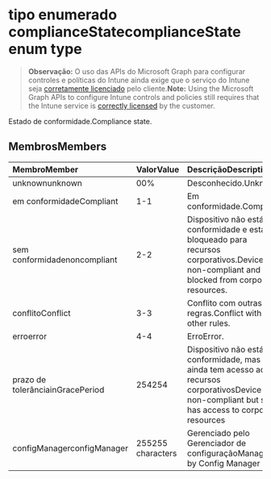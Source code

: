 # <a name="compliancestate-enum-type"></a><span data-ttu-id="81770-101">tipo enumerado complianceState</span><span class="sxs-lookup"><span data-stu-id="81770-101">complianceState enum type</span></span>

> <span data-ttu-id="81770-102">**Observação:** O uso das APIs do Microsoft Graph para configurar controles e políticas do Intune ainda exige que o serviço do Intune seja [corretamente licenciado](https://go.microsoft.com/fwlink/?linkid=839381) pelo cliente.</span><span class="sxs-lookup"><span data-stu-id="81770-102">**Note:** Using the Microsoft Graph APIs to configure Intune controls and policies still requires that the Intune service is [correctly licensed](https://go.microsoft.com/fwlink/?linkid=839381) by the customer.</span></span>

<span data-ttu-id="81770-103">Estado de conformidade.</span><span class="sxs-lookup"><span data-stu-id="81770-103">Compliance state.</span></span>
## <a name="members"></a><span data-ttu-id="81770-104">Membros</span><span class="sxs-lookup"><span data-stu-id="81770-104">Members</span></span>
|<span data-ttu-id="81770-105">Membro</span><span class="sxs-lookup"><span data-stu-id="81770-105">Member</span></span>|<span data-ttu-id="81770-106">Valor</span><span class="sxs-lookup"><span data-stu-id="81770-106">Value</span></span>|<span data-ttu-id="81770-107">Descrição</span><span class="sxs-lookup"><span data-stu-id="81770-107">Description</span></span>|
|:---|:---|:---|
|<span data-ttu-id="81770-108">unknown</span><span class="sxs-lookup"><span data-stu-id="81770-108">unknown</span></span>|<span data-ttu-id="81770-109">0</span><span class="sxs-lookup"><span data-stu-id="81770-109">0%</span></span>|<span data-ttu-id="81770-110">Desconhecido.</span><span class="sxs-lookup"><span data-stu-id="81770-110">Unknown</span></span>|
|<span data-ttu-id="81770-111">em conformidade</span><span class="sxs-lookup"><span data-stu-id="81770-111">Compliant</span></span>|<span data-ttu-id="81770-112">1</span><span class="sxs-lookup"><span data-stu-id="81770-112">-1</span></span>|<span data-ttu-id="81770-113">Em conformidade.</span><span class="sxs-lookup"><span data-stu-id="81770-113">Compliant</span></span>|
|<span data-ttu-id="81770-114">sem conformidade</span><span class="sxs-lookup"><span data-stu-id="81770-114">noncompliant</span></span>|<span data-ttu-id="81770-115">2</span><span class="sxs-lookup"><span data-stu-id="81770-115">-2</span></span>|<span data-ttu-id="81770-116">Dispositivo não está em conformidade e está bloqueado para recursos corporativos.</span><span class="sxs-lookup"><span data-stu-id="81770-116">Device is non-compliant and is blocked from corporate resources.</span></span>|
|<span data-ttu-id="81770-117">conflito</span><span class="sxs-lookup"><span data-stu-id="81770-117">Conflict</span></span>|<span data-ttu-id="81770-118">3</span><span class="sxs-lookup"><span data-stu-id="81770-118">-3</span></span>|<span data-ttu-id="81770-119">Conflito com outras regras.</span><span class="sxs-lookup"><span data-stu-id="81770-119">Conflict with other rules.</span></span>|
|<span data-ttu-id="81770-120">erro</span><span class="sxs-lookup"><span data-stu-id="81770-120">error</span></span>|<span data-ttu-id="81770-121">4</span><span class="sxs-lookup"><span data-stu-id="81770-121">-4</span></span>|<span data-ttu-id="81770-122">Erro</span><span class="sxs-lookup"><span data-stu-id="81770-122">Error.</span></span>|
|<span data-ttu-id="81770-123">prazo de tolerância</span><span class="sxs-lookup"><span data-stu-id="81770-123">inGracePeriod</span></span>|<span data-ttu-id="81770-124">254</span><span class="sxs-lookup"><span data-stu-id="81770-124">254</span></span>|<span data-ttu-id="81770-125">Dispositivo não está em conformidade, mas ainda tem acesso aos recursos corporativos</span><span class="sxs-lookup"><span data-stu-id="81770-125">Device is non-compliant but still has access to corporate resources</span></span>|
|<span data-ttu-id="81770-126">configManager</span><span class="sxs-lookup"><span data-stu-id="81770-126">configManager</span></span>|<span data-ttu-id="81770-127">255</span><span class="sxs-lookup"><span data-stu-id="81770-127">255 characters</span></span>|<span data-ttu-id="81770-128">Gerenciado pelo Gerenciador de configuração</span><span class="sxs-lookup"><span data-stu-id="81770-128">Managed by Config Manager</span></span>|









